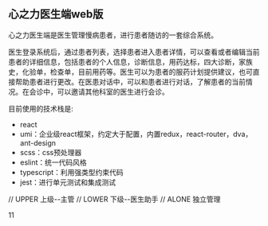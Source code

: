 ## 心之力医生端web版

心之力医生端是医生管理慢病患者，进行患者随访的一套综合系统。

医生登录系统后，通过患者列表，选择患者进入患者详情，可以查看或者编辑当前患者的详细信息，包括患者的个人信息，诊断信息，用药达标，四大诊断，家族史，化验单，检查单，目前用药等。医生可以为患者的服药计划提供建议，也可直接帮助患者进行更改。在医患对话中，可以和患者进行对话，了解患者的当前情况。在会诊中，可以邀请其他科室的医生进行会诊。

目前使用的技术栈是:
- react
- umi：企业级react框架，约定大于配置，内置redux，react-router，dva，ant-design
- scss：css预处理器
- eslint：统一代码风格
- typescript：利用强类型约束代码
- jest：进行单元测试和集成测试


// UPPER  上级--主管
// LOWER  下级--医生助手 
// ALONE  独立管理

11
